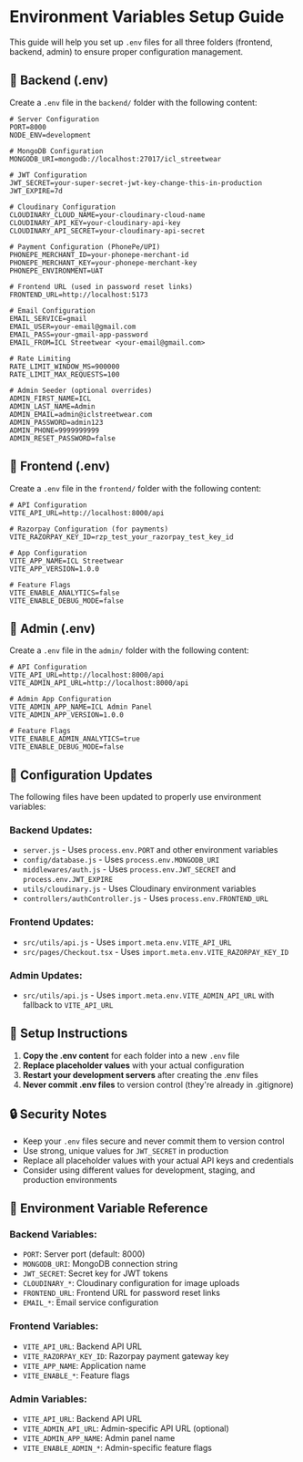# Environment Variables Setup Guide

This guide will help you set up `.env` files for all three folders (frontend, backend, admin) to ensure proper configuration management.

## 📁 Backend (.env)

Create a `.env` file in the `backend/` folder with the following content:

```env
# Server Configuration
PORT=8000
NODE_ENV=development

# MongoDB Configuration
MONGODB_URI=mongodb://localhost:27017/icl_streetwear

# JWT Configuration
JWT_SECRET=your-super-secret-jwt-key-change-this-in-production
JWT_EXPIRE=7d

# Cloudinary Configuration
CLOUDINARY_CLOUD_NAME=your-cloudinary-cloud-name
CLOUDINARY_API_KEY=your-cloudinary-api-key
CLOUDINARY_API_SECRET=your-cloudinary-api-secret

# Payment Configuration (PhonePe/UPI)
PHONEPE_MERCHANT_ID=your-phonepe-merchant-id
PHONEPE_MERCHANT_KEY=your-phonepe-merchant-key
PHONEPE_ENVIRONMENT=UAT

# Frontend URL (used in password reset links)
FRONTEND_URL=http://localhost:5173

# Email Configuration
EMAIL_SERVICE=gmail
EMAIL_USER=your-email@gmail.com
EMAIL_PASS=your-gmail-app-password
EMAIL_FROM=ICL Streetwear <your-email@gmail.com>

# Rate Limiting
RATE_LIMIT_WINDOW_MS=900000
RATE_LIMIT_MAX_REQUESTS=100

# Admin Seeder (optional overrides)
ADMIN_FIRST_NAME=ICL
ADMIN_LAST_NAME=Admin
ADMIN_EMAIL=admin@iclstreetwear.com
ADMIN_PASSWORD=admin123
ADMIN_PHONE=9999999999
ADMIN_RESET_PASSWORD=false
```

## 📁 Frontend (.env)

Create a `.env` file in the `frontend/` folder with the following content:

```env
# API Configuration
VITE_API_URL=http://localhost:8000/api

# Razorpay Configuration (for payments)
VITE_RAZORPAY_KEY_ID=rzp_test_your_razorpay_test_key_id

# App Configuration
VITE_APP_NAME=ICL Streetwear
VITE_APP_VERSION=1.0.0

# Feature Flags
VITE_ENABLE_ANALYTICS=false
VITE_ENABLE_DEBUG_MODE=false
```

## 📁 Admin (.env)

Create a `.env` file in the `admin/` folder with the following content:

```env
# API Configuration
VITE_API_URL=http://localhost:8000/api
VITE_ADMIN_API_URL=http://localhost:8000/api

# Admin App Configuration
VITE_ADMIN_APP_NAME=ICL Admin Panel
VITE_ADMIN_APP_VERSION=1.0.0

# Feature Flags
VITE_ENABLE_ADMIN_ANALYTICS=true
VITE_ENABLE_DEBUG_MODE=false
```

## 🔧 Configuration Updates

The following files have been updated to properly use environment variables:

### Backend Updates:
- `server.js` - Uses `process.env.PORT` and other environment variables
- `config/database.js` - Uses `process.env.MONGODB_URI`
- `middlewares/auth.js` - Uses `process.env.JWT_SECRET` and `process.env.JWT_EXPIRE`
- `utils/cloudinary.js` - Uses Cloudinary environment variables
- `controllers/authController.js` - Uses `process.env.FRONTEND_URL`

### Frontend Updates:
- `src/utils/api.js` - Uses `import.meta.env.VITE_API_URL`
- `src/pages/Checkout.tsx` - Uses `import.meta.env.VITE_RAZORPAY_KEY_ID`

### Admin Updates:
- `src/utils/api.js` - Uses `import.meta.env.VITE_ADMIN_API_URL` with fallback to `VITE_API_URL`

## 🚀 Setup Instructions

1. **Copy the .env content** for each folder into a new `.env` file
2. **Replace placeholder values** with your actual configuration
3. **Restart your development servers** after creating the .env files
4. **Never commit .env files** to version control (they're already in .gitignore)

## 🔒 Security Notes

- Keep your `.env` files secure and never commit them to version control
- Use strong, unique values for `JWT_SECRET` in production
- Replace all placeholder values with your actual API keys and credentials
- Consider using different values for development, staging, and production environments

## 📝 Environment Variable Reference

### Backend Variables:
- `PORT`: Server port (default: 8000)
- `MONGODB_URI`: MongoDB connection string
- `JWT_SECRET`: Secret key for JWT tokens
- `CLOUDINARY_*`: Cloudinary configuration for image uploads
- `FRONTEND_URL`: Frontend URL for password reset links
- `EMAIL_*`: Email service configuration

### Frontend Variables:
- `VITE_API_URL`: Backend API URL
- `VITE_RAZORPAY_KEY_ID`: Razorpay payment gateway key
- `VITE_APP_NAME`: Application name
- `VITE_ENABLE_*`: Feature flags

### Admin Variables:
- `VITE_API_URL`: Backend API URL
- `VITE_ADMIN_API_URL`: Admin-specific API URL (optional)
- `VITE_ADMIN_APP_NAME`: Admin panel name
- `VITE_ENABLE_ADMIN_*`: Admin-specific feature flags
